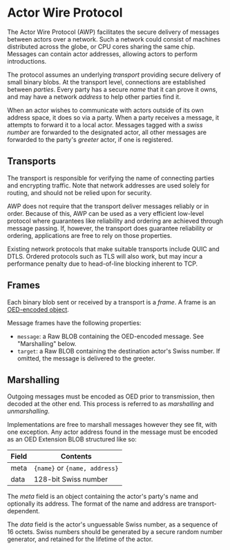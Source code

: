 # Actor Wire Protocol

The Actor Wire Protocol (AWP) facilitates the secure delivery of messages
between actors over a network. Such a network could consist of machines
distributed across the globe, or CPU cores sharing the same chip. Messages can
contain actor addresses, allowing actors to perform introductions.

The protocol assumes an underlying _transport_ providing secure delivery of
small binary blobs. At the transport level, connections are established
between _parties_. Every party has a secure _name_ that it can prove it owns,
and may have a network _address_ to help other parties find it.

When an actor wishes to communicate with actors outside of its own address
space, it does so via a party. When a party receives a message, it attempts to
forward it to a local actor. Messages tagged with a _swiss number_ are
forwarded to the designated actor, all other messages are forwarded to the
party's _greeter_ actor, if one is registered.

## Transports

The transport is responsible for verifying the name of connecting parties and
encrypting traffic. Note that network addresses are used solely for routing,
and should not be relied upon for security.

AWP does not require that the transport deliver messages reliably or in order.
Because of this, AWP can be used as a very efficient low-level protocol where
guarantees like reliability and ordering are achieved through message passing.
If, however, the transport does guarantee reliability or ordering, applications
are free to rely on those properties.

Existing network protocols that make suitable transports include QUIC and DTLS.
Ordered protocols such as TLS will also work, but may incur a performance
penalty due to head-of-line blocking inherent to TCP.

## Frames

Each binary blob sent or received by a transport is a _frame_. A frame is an
[OED-encoded object](https://github.com/organix/mycelia/blob/master/OED.md).

Message frames have the following properties:

- `message`: a Raw BLOB containing the OED-encoded message. See "Marshalling"
  below.
- `target`: a Raw BLOB containing the destination actor's Swiss number. If
  omitted, the message is delivered to the greeter.

## Marshalling

Outgoing messages must be encoded as OED prior to transmission, then decoded at
the other end. This process is referred to as _marshalling_ and _unmarshalling_.

Implementations are free to marshall messages however they see fit, with one
exception. Any actor address found in the message must be encoded as an OED
Extension BLOB structured like so:

Field   | Contents
--------|----------------------
meta    | `{name}` or `{name, address}`
data    | 128-bit Swiss number

The _meta_ field is an object containing the actor's party's name and optionally
its address. The format of the name and address are transport-dependent.

The _data_ field is the actor's unguessable Swiss number, as a sequence of 16
octets. Swiss numbers should be generated by a secure random number generator,
and retained for the lifetime of the actor.
